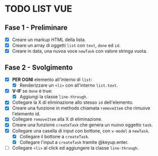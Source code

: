 <!-- Esercizio di oggi: Vue To Do List
nome repo: vue-todolist
Descrizione:
Rifare l'esercizio della to do list.
Questa volta però ogni todo sarà un oggetto, formato da almeno due proprietà:
- text, una stringa che indica il testo del todo
- done, un booleano (true/false) che indica se il todo è stato fatto oppure no
MILESTONE 1
Stampare all'interno di una lista HTML un item per ogni todo.
Se la proprietà done è uguale a true, visualizzare il testo del todo sbarrato.
MILESTONE 2
Visualizzare a fianco ad ogni item ha una "x": cliccando su di essa, il todo viene rimosso dalla lista.
MILESTONE 3
Predisporre un campo di input testuale e un pulsante "aggiungi": cliccando sul pulsante, il testo digitato viene letto e utilizzato per creare un nuovo todo, che quindi viene aggiunto alla lista dei todo esistenti.
Bonus:
1- oltre al click sul pulsante, intercettare anche il tasto ENTER per aggiungere il todo alla lista
2- cliccando sul testo dell'item, invertire il valore della proprietà done del todo corrispondente (se done era uguale a false, impostare true e viceversa)
SUPERBONUS
Inseriamo un filtro per cercare all'interno dei task -->


# TODO LIST VUE
## Fase 1 - Preliminare
- [x] Creare un markup HTML della lista.
- [x] Creare un array di oggetti `list` con `text`, `done` ed `id`.
- [x] Creare in data, una nuvoa voce `newTask` con valore stringa vuota.

## Fase 2 - Svolgimento
- [x] **PER OGNI** elemento all'interno di `list`:
    - [x] Renderizzare un `<li>` con all'interno `list.text`.
- [x] **V-IF** se `done` è true:
    - [x] Aggiungi la classe `line-through`.
- [x] Collegare la X di eliminazione allo stesso `id` dell'elemento.
- [x] Creare una funzione in methods chiamata `removeItem` che rimuove l'elemento id.
- [x] Collegare `removeItem` alla X di eliminazione.
- [x] Creare una funzione `createTask` che genera un nuovo oggetto `task`.
- [x] Collegare una casella di input con bottone, con `v-model` a `newTask`.
    - [x] Collegare il bottone a `createTask`.
    - [x] Collegare l'input a `createTask` tramite @keyup.enter.
- [ ] Collegare `<li>` al click ed aggiungere la classe `line-through`.